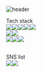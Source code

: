 ![header](https://capsule-render.vercel.app/api?type=waving&color=auto&height=300&section=header&text=Fatchoi!%20&animation=fadeIn&fontAlignY=28)

Tech stack
<br>
<img src="https://img.shields.io/badge/HTML5-E34F26?style=for-the-badge&logo=HTML5&logoColor=black"><img src="https://img.shields.io/badge/CSS3-1572B6?style=for-the-badge&logo=CSS3&logoColor=black"><img src="https://img.shields.io/badge/React-61DAFB?style=for-the-badge&logo=React&logoColor=black"><img src="https://img.shields.io/badge/Redux-764ABC?style=for-the-badge&logo=Redux&logoColor=black"><img src="https://img.shields.io/badge/JavaScript-orange?style=for-the-badge&logo=JavaScript&logoColor=black">
<br>
<img src="https://img.shields.io/badge/styled components-DB7093?style=for-the-badge&logo=styled components&logoColor=black"><img src="https://img.shields.io/badge/Socket.io-010101?style=for-the-badge&logo=Socket.io&logoColor=white">
<br>
<img src="https://img.shields.io/badge/Amazon S3-569A31?style=for-the-badge&logo=Amazon S3&logoColor=black"><img src="https://img.shields.io/badge/Sentry-362D59?style=for-the-badge&logo=Sentry&logoColor=black"><img src="https://img.shields.io/badge/SweetAlert2-362D59?style=for-the-badge&logo=SweetAlert2&logoColor=black">

<br>
SNS list
<br>
<a href="https://fatchoi.tistory.com" target="_blank"><img src="https://img.shields.io/badge/Tistory-362D59?style=for-the-badge&logo=Tistory&logoColor=violet"><img src="https://img.shields.io/badge/Tistory-violet"/></a>

